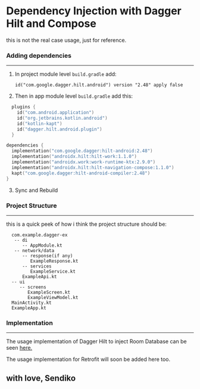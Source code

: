 # Dependency Injection with Dagger Hilt and Compose

this is not the real case usage, just for reference.

### Adding dependencies
---
1. In project module level ```build.gradle``` add:
   
   ```id("com.google.dagger.hilt.android") version "2.48" apply false ```

2. Then in app module level ```build.gradle``` add this:

  ```kotlin
    plugins {
      id("com.android.application")
      id("org.jetbrains.kotlin.android")
      id("kotlin-kapt")
      id("dagger.hilt.android.plugin")
    }
  ```
  ```kotlin
  dependencies {
    implementation("com.google.dagger:hilt-android:2.48")
    implementation("androidx.hilt:hilt-work:1.1.0")
    implementation("androidx.work:work-runtime-ktx:2.9.0")
    implementation("androidx.hilt:hilt-navigation-compose:1.1.0")
    kapt("com.google.dagger:hilt-android-compiler:2.48")
  }
  ```

3. Sync and Rebuild

### Project Structure
---

this is a quick peek of how i think the project structure should be:

```
  com.example.dagger-ex
   -- di
      -- AppModule.kt
   -- network/data
      -- response(if any)
         ExampleResponse.kt
      -- services
         ExampleService.kt
      ExampleApi.kt
  -- ui
     -- screens
        ExampleScreen.kt
        ExampleViewModel.kt
  MainActivity.kt
  ExampleApp.kt
```

### Implementation
---

The usage implementation of Dagger Hilt to inject Room Database can be seen [here.](https://github.com/Sendiko/dagger-hilt-room)

The usage implementation for Retrofit will soon be added here too.

## with love, Sendiko


